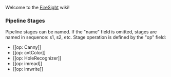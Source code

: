 Welcome to the [FireSight](https://github.com/firepick1/FireSight/blob/master/README.md) wiki!

### Pipeline Stages 
Pipeline stages can be named. If the "name" field is omitted, stages are named in sequence: s1, s2, etc. Stage operation is defined by the "op" field:
* [[op: Canny]]
* [[op: cvtColor]]
* [[op: HoleRecognizer]]
* [[op: imread]]
* [[op: imwrite]]
